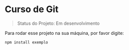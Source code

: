 <h1>Curso de Git</h1>

> Status do Projeto: Em desenvolvimento

Para rodar esse projeto na sua máquina, por favor digite:

```
npm install exemplo
```

